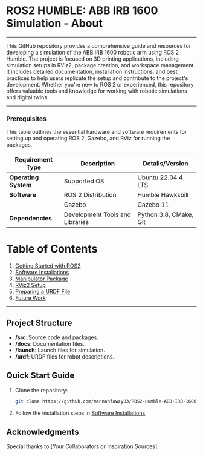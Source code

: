 # ROS2 HUMBLE: ABB IRB 1600 Simulation - About
---

This GitHub repository provides a comprehensive guide and resources for developing a simulation of the ABB IRB 1600 robotic arm using ROS 2 Humble. The project is focused on 3D printing applications, including simulation setups in RViz2, package creation, and workspace management. It includes detailed documentation, installation instructions, and best practices to help users replicate the setup and contribute to the project's development. Whether you're new to ROS 2 or experienced, this repository offers valuable tools and knowledge for working with robotic simulations and digital twins.

---

### Prerequisites

This table outlines the essential hardware and software requirements for setting up and operating ROS 2, Gazebo, and RViz for running the packages.

| **Requirement Type** | **Description**                      | **Details/Version**              |
|----------------------|--------------------------------------|----------------------------------|
| **Operating System** | Supported OS                         | Ubuntu 22.04.4 LTS               |
| **Software**         | ROS 2 Distribution                   | Humble Hawksbill                 |
|                      | Gazebo                               | Gazebo 11                        |
| **Dependencies**     | Development Tools and Libraries      | Python 3.8, CMake, Git           |

# Table of Contents
1. [Getting Started with ROS2](https://github.com/mennahfawzy03/ROS2-Humble-ABB-IRB-1600-Simulation/blob/main/docs/0.%20Getting%20Started%20with%20ROS2.md)
2. [Software Installations](https://github.com/mennahfawzy03/ROS2-Humble-ABB-IRB-1600-Simulation/blob/main/docs/1.%20Installations.md)
3. [Manipulator Package](https://github.com/mennahfawzy03/ROS2-Humble-ABB-IRB-1600-Simulation/blob/main/docs/2.%20Manipulator%20Package%20Documentation.md)
4. [RViz2 Setup](https://github.com/mennahfawzy03/ROS2-Humble-ABB-IRB-1600-Simulation/blob/main/docs/3.%20RViz2%20Setup.md)
5. [Preparing a URDF File](https://github.com/mennahfawzy03/ROS2-Humble-ABB-IRB-1600-Simulation/blob/main/docs/Preparing%20URDF.md)
6. [Future Work](https://github.com/mennahfawzy03/ROS2-Humble-ABB-IRB-1600-Simulation/blob/main/docs/Future%20Work.md)

---

## Project Structure

- **/src**: Source code and packages.
- **/docs**: Documentation files.
- **/launch**: Launch files for simulation.
- **/urdf**: URDF files for robot descriptions.

## Quick Start Guide

1. Clone the repository:
   ```bash
   git clone https://github.com/mennahfawzy03/ROS2-Humble-ABB-IRB-1600-Simulation.git
   ```
2. Follow the installation steps in [Software Installations](https://github.com/mennahfawzy03/ROS2-Humble-ABB-IRB-1600-Simulation/blob/main/docs/1.%20Installations.md).


## Acknowledgments

Special thanks to [Your Collaborators or Inspiration Sources].
